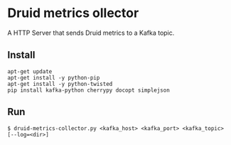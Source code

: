 Druid metrics ollector
===
A HTTP Server that sends Druid metrics to a Kafka topic.


Install
---
```
apt-get update
apt-get install -y python-pip
apt-get install -y python-twisted
pip install kafka-python cherrypy docopt simplejson
```

Run
---

`$ druid-metrics-collector.py <kafka_host> <kafka_port> <kafka_topic> [--log=<dir>]`
